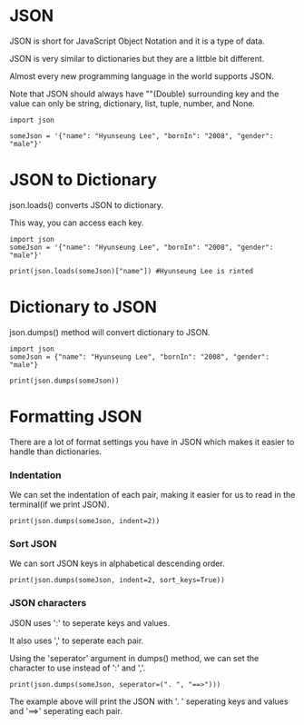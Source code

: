 # JSON

JSON is short for JavaScript Object Notation and it is a type of data.

JSON is very similar to dictionaries but they are a littble bit different.

Almost every new programming language in the world supports JSON.

Note that JSON should always have ""(Double) surrounding key and the value can only be string, dictionary, list, tuple, number, and None.

```
import json

someJson = '{"name": "Hyunseung Lee", "bornIn": "2008", "gender": "male"}'
```

# JSON to Dictionary

json.loads() converts JSON to dictionary.

This way, you can access each key.

```
import json
someJson = '{"name": "Hyunseung Lee", "bornIn": "2008", "gender": "male"}'

print(json.loads(someJson)["name"]) #Hyunseung Lee is rinted
```

# Dictionary to JSON

json.dumps() method will convert dictionary to JSON.

```
import json
someJson = {"name": "Hyunseung Lee", "bornIn": "2008", "gender": "male"}

print(json.dumps(someJson))
```

# Formatting JSON

There are a lot of format settings you have in JSON which makes it easier to handle than dictionaries.

### Indentation

We can set the indentation of each pair, making it easier for us to read in the terminal(if we print JSON).

```
print(json.dumps(someJson, indent=2))
```

### Sort JSON

We can sort JSON keys in alphabetical descending order.

```
print(json.dumps(someJson, indent=2, sort_keys=True))
```

### JSON characters

JSON uses ':' to seperate keys and values.

It also uses ',' to seperate each pair.

Using the 'seperator' argument in dumps() method, we can set the character to use instead of ':' and ','.

```
print(json.dumps(someJson, seperator=(". ", "==>")))
```

The example above will print the JSON with '. ' seperating keys and values and '==>' seperating each pair.
